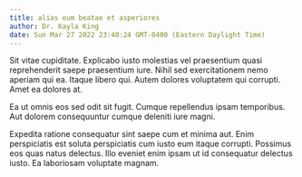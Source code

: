 ```yaml
---
title: alias eum beatae et asperiores
author: Dr. Kayla King
date: Sun Mar 27 2022 23:40:24 GMT-0400 (Eastern Daylight Time)
---
```

Sit vitae cupiditate. Explicabo iusto molestias vel praesentium quasi reprehenderit saepe praesentium iure. Nihil sed exercitationem nemo aperiam qui ea. Itaque libero qui. Autem dolores voluptatem qui corrupti. Amet ea dolores at.

 Ea ut omnis eos sed odit sit fugit. Cumque repellendus ipsam temporibus. Aut dolorem consequuntur cumque deleniti iure magni.

 Expedita ratione consequatur sint saepe cum et minima aut. Enim perspiciatis est soluta perspiciatis cum iusto eum itaque corrupti. Possimus eos quas natus delectus. Illo eveniet enim ipsam ut id consequatur delectus iusto. Ea laboriosam voluptate magnam.